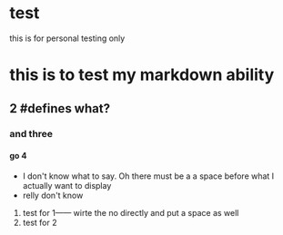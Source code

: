 # test
this is for personal testing only

# this is to test my markdown ability
## 2 #defines what?
### and three
#### go 4

- I don't know what to say. Oh there must be a a space before what I actually want to display
- relly don't know

1. test for 1—— wirte the no directly and put a space as well  
2. test for 2
